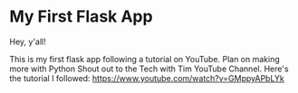 # My First Flask App

Hey, y'all!

This is my first flask app following a tutorial on YouTube. Plan on making more with Python
Shout out to the Tech with Tim YouTube Channel. 
Here's the tutorial I followed: https://www.youtube.com/watch?v=GMppyAPbLYk
